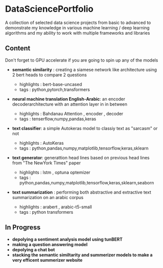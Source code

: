 # DataSciencePortfolio
A collection of selected data science projects from basic to advanced to demonstrate my knowledge in various machine learning / deep learning algorithms and my ability to work with multiple frameworks and libraries  

## Content 
Don't forget to GPU accelerate if you are going to spin up any of the models  

* __semantic similarity__ : creating a siamese network like architecture using 2 bert heads to compare 2 questions
  * highlights : bert-base-uncased
  * tags : python,pytorch,transformers
  

* __neural machine translation English-Arabic__: an encoder decoderarchitecture with an attention layer in in between
  * highlights : Bahdanau Attention , encoder , decoder 
  * tags : tenserflow,numpy,pandas,keras
  

*  __text classifier__: a simple Autokeras model to classiy text as "sarcasm" or not
   * highlights : AutoKeras
   * tags : python,pandas,numpy,matplotlib,tensorflow,keras,sklearn
 

* __text generator__: generattion head lines based on previous head lines from "The NewYork Times" paper 
  * highlights : lstm , optuna optemizer 
  * tags : python,pandas,numpy,matplotlib,tensorflow,keras,sklearn,seaborn
  

* __text summarization__ : performing both abstractive and extractive text summarization on an arabic corpus
  * highlights : arabert , arabic-t5-small
  * tags : python transformers

## In Progress
* __depolying a sentiment analysis model using tunBERT__ 
* __making a question answering model__
* __depolying a chat bot__
* __stacking the semantic similtarity and summerizer models to make a very efficent summerizer website__


